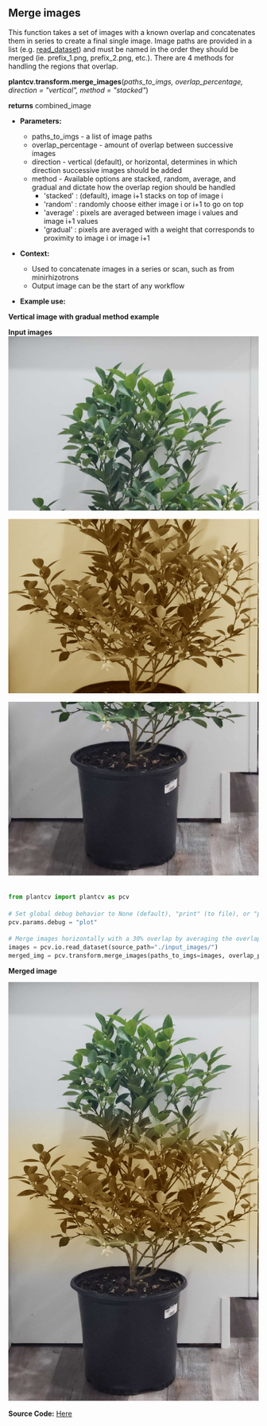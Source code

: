 ## Merge images

This function takes a set of images with a known overlap and concatenates them in series to create a final single image.
Image paths are provided in a list (e.g. [read_dataset](io_read_dataset.md)) and must be named in the order they should be
merged (ie. prefix_1.png, prefix_2.png, etc.). There are 4 methods for handling the regions that overlap.   

**plantcv.transform.merge_images**(*paths_to_imgs, overlap_percentage, direction = "vertical", method = "stacked"*)

**returns** combined_image

- **Parameters:**
    - paths_to_imgs - a list of image paths
    - overlap_percentage - amount of overlap between successive images
    - direction - vertical (default), or horizontal, determines in which direction successive images should be added
    - method - Available options are stacked, random, average, and gradual and dictate
        how the overlap region should be handled 
        - 'stacked' : (default), image i+1 stacks on top of image i
        - 'random' : randomly choose either image i or i+1 to go on top
        - 'average' : pixels are averaged between image i values and image i+1 values
        - 'gradual' : pixels are averaged with a weight that corresponds to 
                      proximity to image i or image i+1

- **Context:**
    - Used to concatenate images in a series or scan, such as from minirhizotrons
    - Output image can be the start of any workflow

- **Example use:**


**Vertical image with gradual method example**

**Input images**
![Screenshot](img/documentation_images/transform_merge_images/vert_tree_1.jpg)

![Screenshot](img/documentation_images/transform_merge_images/vert_tree_2.jpg)

![Screenshot](img/documentation_images/transform_merge_images/vert_tree_3.jpg)

```python

from plantcv import plantcv as pcv

# Set global debug behavior to None (default), "print" (to file), or "plot" (Jupyter Notebooks or X11)
pcv.params.debug = "plot"

# Merge images horizontally with a 30% overlap by averaging the overlap pixels
images = pcv.io.read_dataset(source_path="./input_images/")
merged_img = pcv.transform.merge_images(paths_to_imgs=images, overlap_percentage=30, direction="vertical", method="gradual")

```

**Merged image**

![Screenshot](img/documentation_images/transform_merge_images/vert_tree_merged.jpg)

**Source Code:** [Here](https://github.com/danforthcenter/plantcv/blob/main/plantcv/plantcv/transform/merge_images.py)